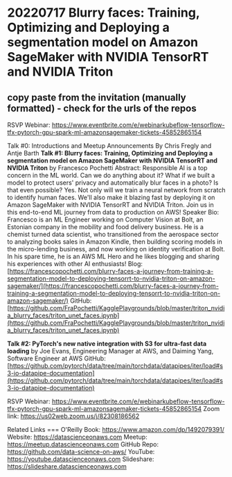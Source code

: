 # 20220717 Blurry faces: Training, Optimizing and Deploying a segmentation model on Amazon SageMaker with NVIDIA TensorRT and NVIDIA Triton

## copy paste from the invitation (manually formatted) - check for the urls of the repos
RSVP Webinar: https://www.eventbrite.com/e/webinarkubeflow-tensorflow-tfx-pytorch-gpu-spark-ml-amazonsagemaker-tickets-45852865154

Talk #0: Introductions and Meetup Announcements By Chris Fregly and Antje Barth **Talk #1: Blurry faces: Training, Optimizing and Deploying a segmentation model on Amazon SageMaker with NVIDIA TensorRT and NVIDIA Triton**
by Francesco Pochetti
Abstract: Responsible AI is a top concern in the ML world. Can we do anything about it? What if we built a model to protect users' privacy and automatically blur faces in a photo? Is that even possible? Yes. Not only will we train a neural network from scratch to identify human faces. We'll also make it blazing fast by deploying it on Amazon SageMaker with NVIDIA TensorRT and NVIDIA Triton. Join us in this end-to-end ML journey from data to production on AWS! Speaker Bio: Francesco is an ML Engineer working on Computer Vision at Bolt, an Estonian company in the mobility and food delivery business. He is a chemist turned data scientist, who transitioned from the aerospace sector to analyzing books sales in Amazon Kindle, then building scoring models in the micro-lending business, and now working on identity verification at Bolt. In his spare time, he is an AWS ML Hero and he likes blogging and sharing his experiences with other AI enthusiasts! Blog: [https://francescopochetti.com/blurry-faces-a-journey-from-training-a-segmentation-model-to-deploying-tensorrt-to-nvidia-triton-on-amazon-sagemaker/](https://francescopochetti.com/blurry-faces-a-journey-from-training-a-segmentation-model-to-deploying-tensorrt-to-nvidia-triton-on-amazon-sagemaker/)
GitHub: [https://github.com/FraPochetti/KagglePlaygrounds/blob/master/triton_nvidia_blurry_faces/triton_unet_faces.ipynb](https://github.com/FraPochetti/KagglePlaygrounds/blob/master/triton_nvidia_blurry_faces/triton_unet_faces.ipynb)

**Talk #2: PyTorch's new native integration with S3 for ultra-fast data loading** by Joe Evans, Engineering Manager at AWS, and Daiming Yang, Software Engineer at AWS GitHub: [https://github.com/pytorch/data/tree/main/torchdata/datapipes/iter/load#s3-io-datapipe-documentation](https://github.com/pytorch/data/tree/main/torchdata/datapipes/iter/load#s3-io-datapipe-documentation)

RSVP Webinar: https://www.eventbrite.com/e/webinarkubeflow-tensorflow-tfx-pytorch-gpu-spark-ml-amazonsagemaker-tickets-45852865154 Zoom link: https://us02web.zoom.us/j/82308186562

Related Links === O'Reilly Book: https://www.amazon.com/dp/1492079391/
Website: https://datascienceonaws.com
Meetup: https://meetup.datascienceonaws.com
GitHub Repo: https://github.com/data-science-on-aws/
YouTube: https://youtube.datascienceonaws.com
Slideshare: https://slideshare.datascienceonaws.com 
